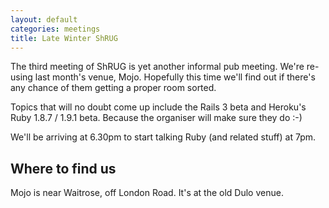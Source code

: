 ```yaml
---
layout: default
categories: meetings
title: Late Winter ShRUG
---
```


The third meeting of ShRUG is yet another informal pub meeting. We're re-using last month's venue, Mojo. Hopefully this time we'll find out if there's any chance of them getting a proper room sorted.

Topics that will no doubt come up include the Rails 3 beta and Heroku's Ruby 1.8.7 / 1.9.1 beta. Because the organiser will make sure they do :-)

We'll be arriving at 6.30pm to start talking Ruby (and related stuff) at 7pm.

## Where to find us

Mojo is near Waitrose, off London Road. It's at the old Dulo venue.


